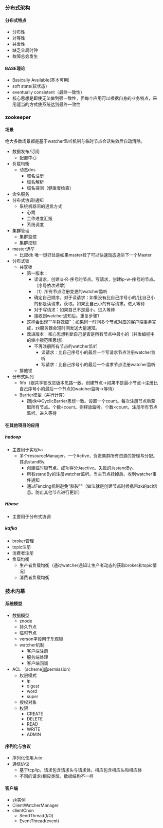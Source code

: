  ### 分布式架构
 #### 分布式特点
 - 分布性
 - 对等性
 - 并发性
 - 缺乏全局时钟
 - 故障总会发生
 #### BASE理论
 - Basically Available(基本可用)
 - soft state(软状态)
 - eventually consistent（最终一致性）
 - 核心思想是即使无法做到强一致性，但每个应用可以根据自身的业务特点，采用适当的方式使系统达到最终一致性
### zookeeper
 #### 场景
绝大多数场景都是基于watcher监听机制与临时节点会话失效后自动清除。
- 数据发布/订阅
  - 配置中心
- 负载均衡
  - 动态dns
    - 域名注册
    - 域名解析
    - 域名探测（健康度检查）
- 命名服务
- 分布式协调/通知
  - 系统机器间的通信方式
    - 心跳
    - 工作进度汇报
    - 系统调度
- 集群管理
  - 集群监控
  - 集群控制
- master选举
  - 比起db 唯一键好处是如果master挂了可以快速动态选举下一个Master
- 分布式锁
  - 共享锁
    - 第一版本：
      - 读请求，创建ip-R-序号的节点。写请求，创建ip-w-序号的节点。（序号依次递增）
      - （1）所有节点注册变更的watcher监听
      - 确定自己顺序。对于读请求：如果没有比自己序号小的/比自己小的都是读请求。获取。如果比自己小的有写请求。进入等待
      - 对于写请求：如果自己不是最小。进入等待
      - 接收到watcher通知后。重复步骤1
    - 这样会出现""羊群效应"：如果同一时间多个节点对应的客户端事务完成，zk服务器会短时间发送大量通知。
    - 改进版本：核心思想判断自己是否是所有节点中最小的（并发编程中的缩小锁范围思想）
      - 不再注册所有节点的watcher监听
        - 读请求：比自己序号小的最后一个写请求节点注册watcher监听
        - 写请求：比自己序号小的最后一个请求节点注册watcher监听
  - 排他锁
- 分布式队列
  - fifo（跟共享锁改进版本思路一致。创建节点->如果不是最小节点->注册比自己序号小的最后一个节点的watcher监听->等待）
  - Barrier模型（并行计算）
    - 跟jdk中CyclicBarrier思想一致。设置一个count。每次注册节点后获取所有节点。个数=count。则释放监听。个数<count，注册所有节点监听。进入等待
#### 在其他项目的应用
##### hadoop
- 主要用于实现ha
  - 多个resourceManager。一个Active，负责集群所有资源的管理与分配。其余standBy.
    - 创建临时锁节点。成功得分为active。失败的为standBy。
    - 所有standBy的注册watcher监听。当主节点挂掉后。收到watcher事件通知
    - 通过Fencing机制避免"脑裂""（做法就是创建节点时候携带zk的acl信息。防止其他节点进行更新）
##### Hbase
- 主要用于分布式协调    
##### kafka
- broker管理
- topic注册
- 消费者注册
- 负载均衡
  - 生产者负载均衡（通过watcher通知让生产者动态的获取broker和topic情况）
  - 消费者负载均衡
### 技术内幕
#### 系统模型
- 数据模型
  - znode
  - 持久节点
  - 临时节点
  - verson字段用于乐观锁
  - watcher机制
    - 客户端注册
    - 服务端处理
    - 客户端回调
- ACL （scheme:id:permission）
  - 权限模式
    - ip
    - digest
    - word
    - super
  - 授权对象
  - 权限
    - CREATE
    - DELETE
    - READ
    - WRITE
    - ADMIN
#### 序列化与协议
- 序列化使用Jute    
- 通信协议
  - 基于tcp/ip。请求包含请求头与请求体。相应包含相应头和相应体
  - 不同的请求/相应类型。数据结构不一样
#### 客户端
- zk实例
- ClientWatcherManager
- clientCnxn
  - SendThread(I/O)
  - EventThread(event)